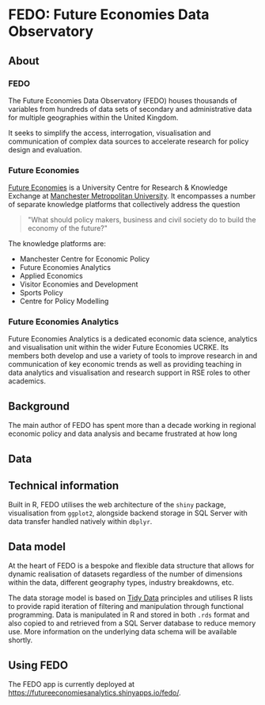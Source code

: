 <!-- badges: start -->

<!-- badges: end -->

# FEDO: Future Economies Data Observatory

## About

### FEDO
The Future Economies Data Observatory (FEDO) houses thousands of variables from hundreds of data sets of secondary and administrative data for multiple geographies within the United Kingdom.

It seeks to simplify the access, interrogation, visualisation and communication of complex data sources to accelerate research for policy design and evaluation. 

### Future Economies
[Future Economies](https://www.mmu.ac.uk/future-economies/) is a University Centre for Research & Knowledge Exchange at [Manchester Metropolitan University](http://mmu.ac.uk). It encompasses a number of separate knowledge platforms that collectively address the question

> "What should policy makers, business and civil society do to build the economy of the future?"

The knowledge platforms are:

* Manchester Centre for Economic Policy
* Future Economies Analytics
* Applied Economics
* Visitor Economies and Development
* Sports Policy
* Centre for Policy Modelling

### Future Economies Analytics
Future Economies Analytics is a dedicated economic data science, analytics and visualisation unit within the wider Future Economies UCRKE. Its members both develop and use a variety of tools to improve research in and communication of key economic trends as well as providing teaching in data analytics and visualisation and research support in RSE roles to other academics.

## Background
The main author of FEDO has spent more than a decade working in regional economic policy and data analysis and became frustrated at how long 

## Data

## Technical information

Built in R, FEDO utilises the web architecture of the `shiny` package, visualisation from `ggplot2`, alongside backend storage in SQL Server with data transfer handled natively within `dbplyr`.

## Data model

At the heart of FEDO is a bespoke and flexible data structure that allows for dynamic realisation of datasets regardless of the number of dimensions within the data, different geography types, industry breakdowns, etc.

The data storage model is based on [Tidy Data](https://vita.had.co.nz/papers/tidy-data.html) principles and utilises R lists to provide rapid iteration of filtering and manipulation through functional programming. Data is manipulated in R and stored in both `.rds` format and also copied to and retrieved from a SQL Server database to reduce memory use. More information on the underlying data schema will be available shortly.

## Using FEDO

The FEDO app is currently deployed at https://futureeconomiesanalytics.shinyapps.io/fedo/.
